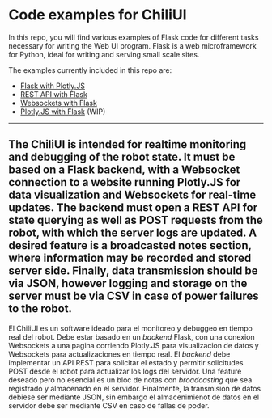 # Code examples for ChiliUI

In this repo, you will find various examples of Flask code for different tasks necessary for writing the Web UI program. Flask is a web microframework for Python, ideal for writing and serving small scale sites.

The examples currently included in this repo are:
* [Flask with Plotly.JS](https://github.com/frc6955/ChiliUI_Tutorial/tree/master/flask_plotly_example)
* [REST API with Flask](https://github.com/frc6955/ChiliUI_Tutorial/tree/master/flask_rest-api_example)
* [Websockets with Flask](https://github.com/frc6955/ChiliUI_Tutorial/tree/master/flask_sockets_example)
* [Plotly.JS with Flask]() (WIP)
---
The ChiliUI is intended for realtime monitoring and debugging of the robot state. It must be based on a Flask backend, with a Websocket connection to a website running Plotly.JS for data visualization and Websockets for real-time updates. The backend must open a REST API for state querying as well as POST requests from the robot, with which the server logs are updated. A desired feature is a broadcasted notes section, where information may be recorded and stored server side. Finally, data transmission should be via JSON, however logging and storage on the server must be via CSV in case of power failures to the robot.
---
El ChiliUI es un software ideado para el monitoreo y debuggeo en tiempo real del robot. Debe estar basado en un *backend* Flask, con una conexion Websockets a una pagina corriendo Plotly.JS para visualizacion de datos y Websockets para actualizaciones en tiempo real. El *backend* debe implementar un API REST para solicitar el estado y permitir solicitudes POST desde el robot para actualizar los logs del servidor. Una feature deseado pero no esencial es un bloc de notas con *broadcasting* que sea registrado y almacenado en el servidor. Finalmente, la transmision de datos debiese ser mediante JSON, sin embargo el almacenimienot de datos en el servidor debe ser mediante CSV en caso de fallas de poder.